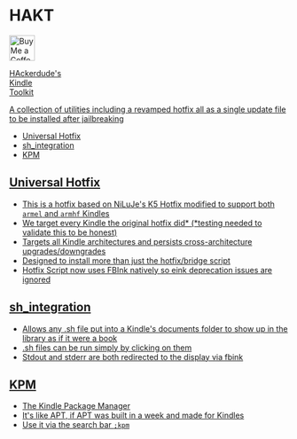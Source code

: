 # HAKT
<a href='https://ko-fi.com/hackerdude' target='_blank'><img height='35' style='border:0px;height:46px;' src='https://az743702.vo.msecnd.net/cdn/kofi3.png?v=0' border='0' alt='Buy Me a Coffee at ko-fi.com' />

HAckerdude's<br/>
Kindle<br/>
Toolkit<br/>

A collection of utilities including a revamped hotfix all as a single update file to be installed after jailbreaking
- Universal Hotfix
- sh_integration
- KPM

## Universal Hotfix
- This is a hotfix based on NiLuJe's K5 Hotfix modified to support both `armel` and `armhf` Kindles
- We target every Kindle the original hotfix did* (*testing needed to validate this to be honest)
- Targets all Kindle architectures and persists cross-architecture upgrades/downgrades
- Designed to install more than just the hotfix/bridge script
- Hotfix Script now uses FBInk natively so eink deprecation issues are ignored

## sh_integration
- Allows any .sh file put into a Kindle's documents folder to show up in the library as if it were a book
- .sh files can be run simply by clicking on them
- Stdout and stderr are both redirected to the display via fbink

## KPM
- The Kindle Package Manager
- It's like APT, if APT was built in a week and made for Kindles
- Use it via the search bar `;kpm`
